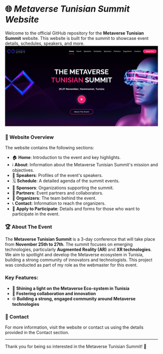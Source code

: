 # 🌐 _Metaverse Tunisian Summit Website_

Welcome to the official GitHub repository for the **Metaverse Tunisian Summit** website. This website is built for the summit to showcase event details, schedules, speakers, and more.
![Metaverse Tunisian Summit website](assets/metaverseTunisiaSummit.png)
### 📝 Website Overview
The website contains the following sections:
- 🏠 **Home**: Introduction to the event and key highlights.
- ℹ️ **About**: Information about the Metaverse Tunisian Summit's mission and objectives.
- 🎤 **Speakers**: Profiles of the event's speakers.
- 🗓️ **Schedule**: A detailed agenda of the summit events.
- 💼 **Sponsors**: Organizations supporting the summit.
- 🤝 **Partners**: Event partners and collaborators.
- 👥 **Organizers**: The team behind the event.
- 📞 **Contact**: Information to reach the organizers.
- 📝 **Apply to Participate**: Details and forms for those who want to participate in the event.

### 🏆 About The Event
The **Metaverse Tunisian Summit** is a 3-day conference that will take place from **November 25th to 27th**. The summit focuses on emerging technologies, particularly **Augmented Reality (AR)** and **XR technologies**. We aim to spotlight and develop the Metaverse ecosystem in Tunisia, building a strong community of innovators and technologists.
This project was conducted as part of my role as the webmaster for this event.

### Key Features:
- 🌟 **Shining a light on the Metaverse Eco-system in Tunisia**
- 🤝 **Fostering collaboration and innovation**
- 🌐 **Building a strong, engaged community around Metaverse technologies**

### 📧 Contact
For more information, visit the website or contact us using the details provided in the Contact section.

---

Thank you for being so interested in the Metaverse Tunisian Summit! 🎉
